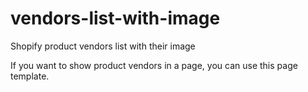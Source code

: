 # vendors-list-with-image
Shopify product vendors list with their image

If you want to show product vendors in a page, you can use this page template.

